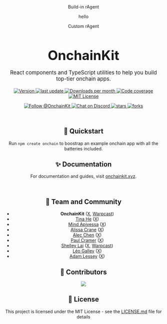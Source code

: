 
<div>
<div align="center">
<div align>
  <div> Build-in rAgent
  <p>
    hello
  </p>
  </div>
  <div> Custom rAgent
  </div>
<div>
  <h1 style="font-size: 3em; margin-bottom: 20px;">
    OnchainKit
  </h1>

  <p style="font-size: 1.2em; max-width: 600px; margin: 0 auto 20px;">
    React components and TypeScript utilities to help you build top-tier onchain apps.
  </p>

<p>
  <a href="https://www.npmjs.com/package/@coinbase/onchainkit" target="_blank" rel="noopener noreferrer">
    <img src="https://img.shields.io/npm/v/@coinbase/onchainkit?style=flat-square&color=0052FF" alt="Version" />
  </a>
  <a href="https://github.com/coinbase/onchainkit/commits/main">
    <img src="https://img.shields.io/github/last-commit/coinbase/onchainkit?color=0052FF&style=flat-square" alt="last update" />
  </a>
  <a href="https://www.npmjs.com/package/@coinbase/onchainkit" target="_blank" rel="noopener noreferrer">
    <img src="https://img.shields.io/npm/dm/@coinbase/onchainkit?style=flat-square&color=0052FF" alt="Downloads per month" />
  </a>
  <a href="https://onchainkit.xyz/coverage">
    <img src="https://img.shields.io/badge/coverage-100%25-0052FF?style=flat-square" alt="Code coverage" />
  </a>
  <a href="https://github.com/coinbase/onchainkit/blob/main/LICENSE.md" target="_blank" rel="noopener noreferrer">
    <img src="https://img.shields.io/npm/l/@coinbase/onchainkit?style=flat-square&color=0052FF" alt="MIT License" />
  </a>
</p>

<p>
  <a href="https://x.com/OnchainKit">
    <img src="https://img.shields.io/twitter/follow/OnchainKit.svg?style=social" alt="Follow @OnchainKit" />
  </a>
  <a href="https://discord.gg/vbpeXpkPkw">
      <img src="https://img.shields.io/badge/Chat%20on-Discord-5865F2?style=flat-square&logo=discord&logoColor=white" alt="Chat on Discord" />
  </a>
  <a href="https://github.com/coinbase/onchainkit/stargazers">
    <img src="https://img.shields.io/github/stars/coinbase/onchainkit" alt="stars" />
  </a>
  <a href="https://github.com/coinbase/onchainkit/network/members">
    <img src="https://img.shields.io/github/forks/coinbase/onchainkit" alt="forks" />
  </a>
</p>
</div>

<br />

## 🚀 Quickstart

Run `npm create onchain` to boostrap an example onchain app with all the batteries included. 

## ✨ Documentation

For documentation and guides, visit [onchainkit.xyz](https://onchainkit.xyz/).

<br />

## 🌁 Team and Community

- **OnchainKit** ([X](https://x.com/Onchainkit), [Warpcast](https://warpcast.com/onchainkit))
- [Tina He](https://github.com/fakepixels) ([X](https://x.com/fkpxls))
- [Mind Apivessa](https://github.com/mindapivessa) ([X](https://x.com/spicypaprika_))
- [Alissa Crane](https://github.com/abcrane123) ([X](https://x.com/abcrane123))
- [Alec Chen](https://github.com/0xAlec) ([X](https://x.com/0xAlec))
- [Paul Cramer](https://github.com/cpcramer) ([X](https://x.com/PaulCramer_))
- [Shelley Lai](https://github.com/0xchiaroscuro) ([X](https://x.com/hey_shells), [Warpcast](https://warpcast.com/chiaroscuro))
- [Léo Galley](https://github.com/kirkas) ([X](https://x.com/artefact_lad))
- [Adam Lessey](https://github.com/alessey) ([X](https://x.com/alessey))

## 💫  Contributors

<a href="https://github.com/coinbase/onchainkit/graphs/contributors">
  <img src="https://contrib.rocks/image?repo=coinbase/onchainkit" />
</a>

## 🌊 License

This project is licensed under the MIT License - see the [LICENSE.md](LICENSE.md) file for details